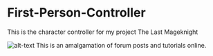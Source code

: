 # First-Person-Controller
This is the character controller for my project The Last Mageknight

![alt-text](https://i.imgur.com/iaPoFom.png)
This is an amalgamation of forum posts and tutorials online.
